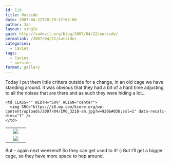 ```yaml
---
id: 119
title: Outside
date: 2007-04-22T20:29:17+02:00
author: Jan
layout: single
guid: http://sadevil.org/blog/2007/04/22/outside/
permalink: /2007/04/22/outside/
categories:
  - Cavies
tags:
  - Cavies
  - outside
format: gallery
---
```

Today I put them little critters outside for a change, in an old cage we have standing around. It was obvious that they had a bit of a hard time adjusting to all the noises that are there and as such they were hiding a lot&#8230;

<table CLASS="" WIDTH="100%" ALIGN="center">
  <tr>
    <td CLASS="" WIDTH="50%" ALIGN="center">
      <img SRC="https://i0.wp.com/kcore.org/wp-content/uploads/2007/04/IMG_3216-sm.jpg?w=920&#038;ssl=1" data-recalc-dims="1" />
    </td>
    
    <td CLASS="" WIDTH="50%" ALIGN="center">
      <img SRC="https://i0.wp.com/kcore.org/wp-content/uploads/2007/04/IMG_3218-sm.jpg?w=920&#038;ssl=1" data-recalc-dims="1" />
    </td>
  </tr>
  
  <tr>
    <td COLSPAN="2" CLASS="" ALIGN="center" COLSPAN="2">
      <img SRC="https://i0.wp.com/kcore.org/wp-content/uploads/2007/04/IMG_3217-sm.jpg?w=920&#038;ssl=1" data-recalc-dims="1" />
    </td>
  </tr>
</table>

But &#8211; again next weekend! So they can get used to it! :) But I&#8217;ll get a bigger cage, so they have more space to hop around.
